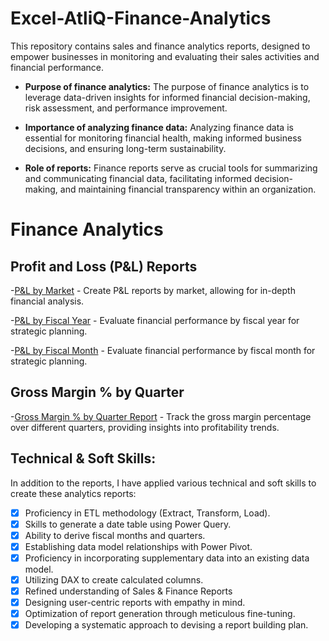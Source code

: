 # Excel-AtliQ-Finance-Analytics
This repository contains sales and finance analytics reports, designed to empower businesses in monitoring and evaluating their sales activities and financial performance.

 - **Purpose of finance analytics:** The purpose of finance analytics is to leverage data-driven insights for informed financial decision-making, risk assessment, and performance improvement.

- **Importance of analyzing finance data:** Analyzing finance data is essential for monitoring financial health, making informed business decisions, and ensuring long-term sustainability.

- **Role of reports:** Finance reports serve as crucial tools for summarizing and communicating financial data, facilitating informed decision-making, and maintaining financial transparency within an organization.


# Finance Analytics
## Profit and Loss (P&L) Reports
-[P&L by Market](https://github.com/RohitGupta11/Excel-AtliQ-Finance-Analytics/blob/main/P_L%20by%20Market.pdf) - Create P&L reports by market, allowing for in-depth financial analysis.

-[P&L by Fiscal Year](https://github.com/RohitGupta11/Excel-AtliQ-Finance-Analytics/blob/main/P_L%20by%20Year.pdf) - Evaluate financial performance by fiscal year for strategic planning.

-[P&L by Fiscal Month](https://github.com/RohitGupta11/Excel-AtliQ-Finance-Analytics/blob/main/P_L%20by%20Year.pdf) - Evaluate financial performance by fiscal month for strategic planning.


## Gross Margin % by Quarter
-[Gross Margin % by Quarter Report](https://github.com/RohitGupta11/Excel-AtliQ-Finance-Analytics/blob/main/GM%25%20by%20Quarter.pdf) - Track the gross margin percentage over different quarters, providing insights into profitability trends.


## Technical & Soft Skills:
In addition to the reports, I have applied various technical and soft skills to create these analytics reports:

- [x]	Proficiency in ETL methodology (Extract, Transform, Load).
- [x]	Skills to generate a date table using Power Query.
- [x]	Ability to derive fiscal months and quarters.
- [x]	Establishing data model relationships with Power Pivot.
- [x]	Proficiency in incorporating supplementary data into an existing data model.
- [x]	Utilizing DAX to create calculated columns.
- [x]	Refined understanding of Sales & Finance Reports
- [x]	Designing user-centric reports with empathy in mind.
- [x]	Optimization of report generation through meticulous fine-tuning.
- [x]	Developing a systematic approach to devising a report building plan.
